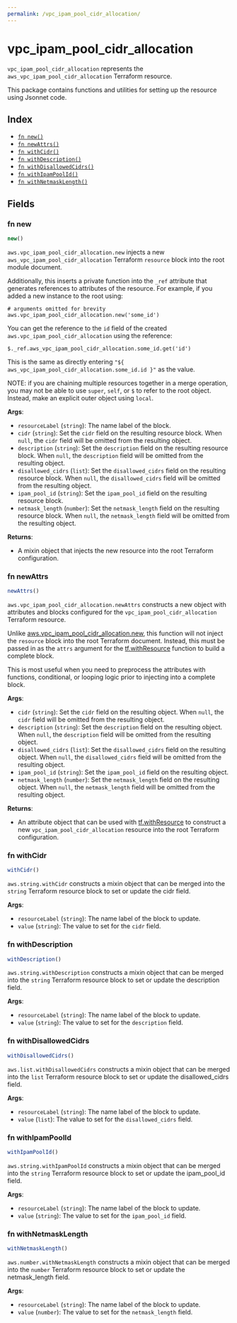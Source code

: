 ```yaml
---
permalink: /vpc_ipam_pool_cidr_allocation/
---
```


# vpc_ipam_pool_cidr_allocation

`vpc_ipam_pool_cidr_allocation` represents the `aws_vpc_ipam_pool_cidr_allocation` Terraform resource.



This package contains functions and utilities for setting up the resource using Jsonnet code.


## Index

* [`fn new()`](#fn-new)
* [`fn newAttrs()`](#fn-newattrs)
* [`fn withCidr()`](#fn-withcidr)
* [`fn withDescription()`](#fn-withdescription)
* [`fn withDisallowedCidrs()`](#fn-withdisallowedcidrs)
* [`fn withIpamPoolId()`](#fn-withipampoolid)
* [`fn withNetmaskLength()`](#fn-withnetmasklength)

## Fields

### fn new

```ts
new()
```


`aws.vpc_ipam_pool_cidr_allocation.new` injects a new `aws_vpc_ipam_pool_cidr_allocation` Terraform `resource`
block into the root module document.

Additionally, this inserts a private function into the `_ref` attribute that generates references to attributes of the
resource. For example, if you added a new instance to the root using:

    # arguments omitted for brevity
    aws.vpc_ipam_pool_cidr_allocation.new('some_id')

You can get the reference to the `id` field of the created `aws.vpc_ipam_pool_cidr_allocation` using the reference:

    $._ref.aws_vpc_ipam_pool_cidr_allocation.some_id.get('id')

This is the same as directly entering `"${ aws_vpc_ipam_pool_cidr_allocation.some_id.id }"` as the value.

NOTE: if you are chaining multiple resources together in a merge operation, you may not be able to use `super`, `self`,
or `$` to refer to the root object. Instead, make an explicit outer object using `local`.

**Args**:
  - `resourceLabel` (`string`): The name label of the block.
  - `cidr` (`string`): Set the `cidr` field on the resulting resource block. When `null`, the `cidr` field will be omitted from the resulting object.
  - `description` (`string`): Set the `description` field on the resulting resource block. When `null`, the `description` field will be omitted from the resulting object.
  - `disallowed_cidrs` (`list`): Set the `disallowed_cidrs` field on the resulting resource block. When `null`, the `disallowed_cidrs` field will be omitted from the resulting object.
  - `ipam_pool_id` (`string`): Set the `ipam_pool_id` field on the resulting resource block.
  - `netmask_length` (`number`): Set the `netmask_length` field on the resulting resource block. When `null`, the `netmask_length` field will be omitted from the resulting object.

**Returns**:
- A mixin object that injects the new resource into the root Terraform configuration.


### fn newAttrs

```ts
newAttrs()
```


`aws.vpc_ipam_pool_cidr_allocation.newAttrs` constructs a new object with attributes and blocks configured for the `vpc_ipam_pool_cidr_allocation`
Terraform resource.

Unlike [aws.vpc_ipam_pool_cidr_allocation.new](#fn-new), this function will not inject the `resource`
block into the root Terraform document. Instead, this must be passed in as the `attrs` argument for the
[tf.withResource](https://github.com/tf-libsonnet/core/tree/main/docs#fn-withresource) function to build a complete block.

This is most useful when you need to preprocess the attributes with functions, conditional, or looping logic prior to
injecting into a complete block.

**Args**:
  - `cidr` (`string`): Set the `cidr` field on the resulting object. When `null`, the `cidr` field will be omitted from the resulting object.
  - `description` (`string`): Set the `description` field on the resulting object. When `null`, the `description` field will be omitted from the resulting object.
  - `disallowed_cidrs` (`list`): Set the `disallowed_cidrs` field on the resulting object. When `null`, the `disallowed_cidrs` field will be omitted from the resulting object.
  - `ipam_pool_id` (`string`): Set the `ipam_pool_id` field on the resulting object.
  - `netmask_length` (`number`): Set the `netmask_length` field on the resulting object. When `null`, the `netmask_length` field will be omitted from the resulting object.

**Returns**:
  - An attribute object that can be used with [tf.withResource](https://github.com/tf-libsonnet/core/tree/main/docs#fn-withresource) to construct a new `vpc_ipam_pool_cidr_allocation` resource into the root Terraform configuration.


### fn withCidr

```ts
withCidr()
```

`aws.string.withCidr` constructs a mixin object that can be merged into the `string`
Terraform resource block to set or update the cidr field.



**Args**:
  - `resourceLabel` (`string`): The name label of the block to update.
  - `value` (`string`): The value to set for the `cidr` field.


### fn withDescription

```ts
withDescription()
```

`aws.string.withDescription` constructs a mixin object that can be merged into the `string`
Terraform resource block to set or update the description field.



**Args**:
  - `resourceLabel` (`string`): The name label of the block to update.
  - `value` (`string`): The value to set for the `description` field.


### fn withDisallowedCidrs

```ts
withDisallowedCidrs()
```

`aws.list.withDisallowedCidrs` constructs a mixin object that can be merged into the `list`
Terraform resource block to set or update the disallowed_cidrs field.



**Args**:
  - `resourceLabel` (`string`): The name label of the block to update.
  - `value` (`list`): The value to set for the `disallowed_cidrs` field.


### fn withIpamPoolId

```ts
withIpamPoolId()
```

`aws.string.withIpamPoolId` constructs a mixin object that can be merged into the `string`
Terraform resource block to set or update the ipam_pool_id field.



**Args**:
  - `resourceLabel` (`string`): The name label of the block to update.
  - `value` (`string`): The value to set for the `ipam_pool_id` field.


### fn withNetmaskLength

```ts
withNetmaskLength()
```

`aws.number.withNetmaskLength` constructs a mixin object that can be merged into the `number`
Terraform resource block to set or update the netmask_length field.



**Args**:
  - `resourceLabel` (`string`): The name label of the block to update.
  - `value` (`number`): The value to set for the `netmask_length` field.
